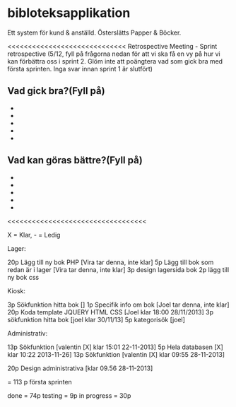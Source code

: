 bibloteksapplikation
====================

Ett system för kund &amp; anställd. Österslätts Papper &amp; Böcker.

<<<<<<<<<<<<<<<<<<<<<<<<<<<<<
Retrospective Meeting - Sprint retrospective (5/12, fyll på frågorna nedan för att vi ska få en vy på hur vi kan förbättra oss i sprint 2. Glöm inte att poängtera vad som gick bra med första sprinten. Inga svar innan sprint 1 är slutfört)

Vad gick bra?(Fyll på)
-
-
-
-
-
-

Vad kan göras bättre?(Fyll på)
-
-
-
-
-
-

<<<<<<<<<<<<<<<<<<<<<<<<<<<<<<<<<<


 X = Klar, - = Ledig


Lager:

20p Lägg till ny bok PHP [Vira tar denna, inte klar]
5p Lägg till bok som redan är i lager [Vira tar denna, inte klar]
3p design lagersida bok
2p lägg till ny bok css


Kiosk:

3p Sökfunktion hitta bok []
1p Specifik info om bok [Joel tar denna, inte klar]
20p Koda template JQUERY HTML CSS [Joel klar 18:00 28/11/2013]
3p sökfunktion hitta bok [joel klar 30/11/13]
5p kategorisök [joel]

Administrativ:

13p Sökfunktion [valentin [X] klar 15:01 22-11-2013]
5p Hela databasen [X] klar 10:22 2013-11-26]
13p Sökfunktion [valentin [X] klar 09:55 28-11-2013]

20p Design administrativa [klar 09.56 28-11-2013]

= 113 p första sprinten

done = 74p
testing = 9p
in progress = 30p